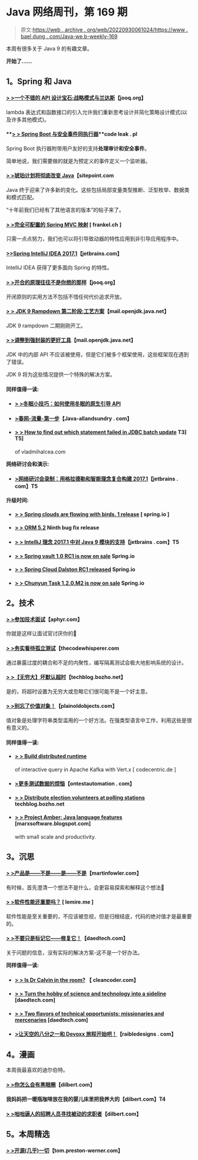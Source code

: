 # Java 网络周刊，第 169 期

> 原文:[https://web . archive . org/web/20220930061024/https://www . bael dung . com/Java-we b-weekly-169](https://web.archive.org/web/20220930061024/https://www.baeldung.com/java-web-weekly-169)

本周有很多关于 Java 9 的有趣文章。

**开始了……**

## **1。Spring 和 Java**

#### **[> >一个不错的 API 设计宝石:战略模式与兰达斯](https://web.archive.org/web/20220627083232/https://blog.jooq.org/2017/03/17/a-nice-api-design-gem-strategy-pattern-with-lambdas/)**【jooq.org】

lambda 表达式和函数接口的引入允许我们重新思考设计并简化策略设计模式(以及许多其他模式)。

#### **[> > Spring Boot 与安全事件同执行器](https://web.archive.org/web/20220627083232/http://blog.codeleak.pl/2017/03/spring-boot-and-security-events-with-actuator.html)**code leak . pl

Spring Boot 执行器附带用户友好的支持**处理审计和安全事件**。

简单地说，我们需要做的就是为预定义的事件定义一个监听器。

#### **[> >琥珀计划将彻底改变 Java](https://web.archive.org/web/20220627083232/https://www.sitepoint.com/project-amber-will-revolutionize-java/)**【sitepoint.com

Java 终于迎来了许多新的变化。这些包括局部变量类型推断、泛型枚举、数据类和模式匹配。

“十年前我们已经有了其他语言的版本”的帖子来了。

#### **[> >完全可配置的 Spring MVC 映射](https://web.archive.org/web/20220627083232/https://blog.frankel.ch/fully-configurable-mappings-spring-mvc/#gsc.tab=0)** [ frankel.ch ]

只需一点点努力，我们也可以将引导致动器的特性应用到非引导应用程序中。

#### **[>>Spring IntelliJ IDEA 2017.1](https://web.archive.org/web/20220627083232/https://blog.jetbrains.com/idea/2017/03/spring-data-improvements-in-intellij-idea-2017-1/)**【jetbrains.com】

IntelliJ IDEA 获得了更多面向 Spring 的特性。

#### **[> >开合的原理往往不是你想的那样](https://web.archive.org/web/20220627083232/https://blog.jooq.org/2017/03/20/the-open-closed-principle-is-often-not-what-you-think-it-is/)**【jooq.org】

开闭原则的实用方法不包括不惜任何代价追求开放。

#### **[> > JDK 9 Rampdown 第二阶段:工艺方案](https://web.archive.org/web/20220627083232/http://mail.openjdk.java.net/pipermail/jdk9-dev/2017-March/005666.html)**【mail.openjdk.java.net】

JDK 9 rampdown 二期刚刚开工。

#### **[> >调整到强封装的更好工具](https://web.archive.org/web/20220627083232/http://mail.openjdk.java.net/pipermail/jigsaw-dev/2017-March/011763.html)**【mail.openjdk.java.net】

JDK 中的内部 API 不应该被使用，但是它们被多个框架使用，这些框架现在遇到了错误。

JDK 9 将为这些情况提供一个特殊的解决方案。

#### **同样值得一读:**

*   #### **[> >冬眠小技巧：如何使用冬眠的原生引导 API](https://web.archive.org/web/20220627083232/http://www.thoughts-on-java.org/hibernate-tips-use-hibernates-native-bootstrapping-api/)**

*   #### [>春网-流量-第一步](https://web.archive.org/web/20220627083232/http://www.java-allandsundry.com/2017/03/spring-web-flux-first-steps.html)【Java-allandsundry . com】

*   #### **[> > How to find out which statement failed in JDBC batch update](https://web.archive.org/web/20220627083232/https://vladmihalcea.com/2017/03/21/how-to-find-which-statement-failed-in-a-jdbc-batch-update/) T3] T5]**

    of vladmihalcea.com

**网络研讨会和演示:**

*   #### [**>网络研讨会录制：用格拉德勒和智能理念复合构建 2017.1**](https://web.archive.org/web/20220627083232/https://blog.jetbrains.com/idea/2017/03/webinar-recording-composite-builds-with-gradle/)【jetbrains . com】T5

**升级时间:**

*   #### **[> > Spring clouds are flowing with birds. 1 release](https://web.archive.org/web/20220627083232/https://spring.io/blog/2017/03/16/spring-cloud-stream-chelsea-rc1-released)** [ spring.io ]

*   #### **[> > ORM 5.2](https://web.archive.org/web/20220627083232/http://in.relation.to/2017/03/16/hibernate-orm-529-final-release/)** Ninth bug fix release

*   #### **[> > IntelliJ 理念 2017.1 中对 Java 9 模块的支持](https://web.archive.org/web/20220627083232/https://blog.jetbrains.com/idea/2017/03/support-for-java-9-modules-in-intellij-idea-2017-1/)**【jetbrains . com】T5

*   #### **[> > Spring vault 1.0 RC1 is now on sale](https://web.archive.org/web/20220627083232/https://spring.io/blog/2017/03/16/spring-vault-1-0-rc1-is-now-available)** Spring.io

*   #### **[> > Spring Cloud Dalston RC1 released](https://web.archive.org/web/20220627083232/https://spring.io/blog/2017/03/21/spring-cloud-dalston-rc1-released)** Spring.io

*   #### **[> > Chunyun Task 1.2.0.M2 is now on sale](https://web.archive.org/web/20220627083232/https://spring.io/blog/2017/03/21/spring-cloud-task-1-2-0-m2-is-now-available)** Spring.io

## **2。技术**

#### [**> >参加技术面试**](https://web.archive.org/web/20220627083232/https://aphyr.com/posts/340-acing-the-technical-interview)【aphyr.com】

你就是这样让面试官讨厌你的🙂

#### **[> >务实看待孤立测试](https://web.archive.org/web/20220627083232/http://blog.thecodewhisperer.com/permalink/taking-a-pragmatic-view-of-isolated-tests)**【thecodewhisperer.com

通过暴露过度的耦合和不足的内聚性，编写隔离测试会极大地影响系统的设计。

#### **[> >【无穷大】坏默认超时](https://web.archive.org/web/20220627083232/https://techblog.bozho.net/infinity-bad-default-timeout/)**【techblog.bozho.net】

是的，将超时设置为无穷大或忽略它们很可能不是一个好主意。

#### **[> >别忘了价值对象！](https://web.archive.org/web/20220627083232/https://plainoldobjects.com/2017/03/19/dont-forget-about-value-objects/)**【plainoldobjects.com】

值对象是处理字符串类型滥用的一个好方法。在强类型语言中工作，利用这些是很有意义的。

#### **同样值得一读:**

*   #### **[> > Build distributed runtime](https://web.archive.org/web/20220627083232/https://blog.codecentric.de/en/2017/03/building-a-distributed-runtime-for-interactive-queries-in-apache-kafka-with-vertx/)**

    of interactive query in Apache Kafka with Vert.x [ codecentric.de ]
*   #### **[>更多测试数据的烦恼](https://web.archive.org/web/20220627083232/http://www.ontestautomation.com/more-troubles-with-test-data/)**【ontestautomation . com】

*   #### **[> > Distribute election volunteers at polling stations](https://web.archive.org/web/20220627083232/https://techblog.bozho.net/distributing-election-volunteers-polling-stations/)** techblog.bozho.net

*   #### [**> > Project Amber: Java language features**](https://web.archive.org/web/20220627083232/https://marxsoftware.blogspot.com/2017/03/project-amber.html) [marxsoftware.blogspot.com]

    with small scale and productivity.

## **3。沉思**

#### **[> >产品是——不是——是——不是](https://web.archive.org/web/20220627083232/https://martinfowler.com/articles/lean-inception/product-is-isnot.html)**【martinfowler.com】

有时候，首先澄清一个想法不是什么，会更容易探索和解释这个想法🙂

#### **[> >软件性能还重要吗？](https://web.archive.org/web/20220627083232/http://lemire.me/blog/2017/03/20/does-software-performance-still-matter/)** [ lemire.me ]

软件性能是至关重要的，不应该被忽视，但是归根结底，代码的绝对值才是最重要的。

#### **[> >不要只是标记它——修复它！](https://web.archive.org/web/20220627083232/http://www.daedtech.com/dont-just-flag-fix/)**【daedtech.com】

关于问题的信息，没有实际的解决方案-这不是一个好办法。

**同样值得一读:**

*   #### [**> > Is Dr Calvin in the room?**](https://web.archive.org/web/20220627083232/http://blog.cleancoder.com/uncle-bob/2017/03/16/DrCalvin.html) 【 cleancoder.com】

*   #### **[> > Turn the hobby of science and technology into a sideline](https://web.archive.org/web/20220627083232/http://www.daedtech.com/turning-tech-hobbies-into-side-hustle/)** [daedtech.com]

*   #### [**> > Two flavors of technical opportunists: missionaries and mercenaries**](https://web.archive.org/web/20220627083232/http://www.daedtech.com/the-flavors-of-technical-opportunists-missionaries-and-mercenaries/) [daedtech.com]

*   #### **[>让天空的八分之一和 Devoxx 旅程开始吧！](https://web.archive.org/web/20220627083232/http://raibledesigns.com/rd/entry/let_the_okta_and_devoxx)**【raibledesigns . com】

## **4。漫画**

本周我最喜欢的迪尔伯特。

#### **[> >你怎么会有黑眼圈](https://web.archive.org/web/20220627083232/http://dilbert.com/strip/2013-08-27)**【dilbert.com】

#### 我妈妈把一暖瓶咖啡放在我的婴儿床里把我养大的【dilbert.com】T4

#### **[> >咄咄逼人的招聘人员寻找被动的求职者](https://web.archive.org/web/20220627083232/http://dilbert.com/strip/2013-08-10)**【dilbert.com】

## **5。本周精选**

#### **[> >开源(几乎)一切](https://web.archive.org/web/20220627083232/http://tom.preston-werner.com/2011/11/22/open-source-everything.html)**【tom.preston-werner.com】